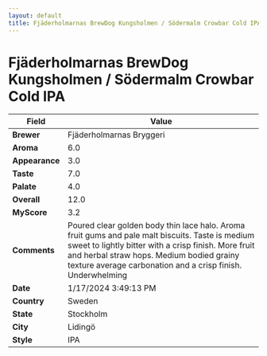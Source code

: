 ```yaml
---
layout: default
title: Fjäderholmarnas BrewDog Kungsholmen / Södermalm Crowbar Cold IPA
---
```


# Fjäderholmarnas BrewDog Kungsholmen / Södermalm Crowbar Cold IPA

| Field         | Value                                                                                                   |
|---------------|---------------------------------------------------------------------------------------------------------|
| **Brewer**    | Fjäderholmarnas Bryggeri                                                                                        |
| **Aroma**     | 6.0                                                                                         |
| **Appearance**| 3.0                                                                                    |
| **Taste**     | 7.0                                                                                         |
| **Palate**    | 4.0                                                                                        |
| **Overall**   | 12.0                                                                                       |
| **MyScore**   | 3.2                                                                                       |
| **Comments**  | Poured clear golden body thin lace halo. Aroma fruit gums and pale malt biscuits. Taste is medium sweet to lightly bitter with a crisp finish. More fruit and herbal straw hops. Medium bodied grainy texture average carbonation and a crisp finish. Underwhelming                                                                                       |
| **Date**      | 1/17/2024 3:49:13 PM                                                                                          |
| **Country**   | Sweden                                                                                       |
| **State**     | Stockholm                                                                                         |
| **City**      | Lidingö                                                                                          |
| **Style**     | IPA                                                                                         |
